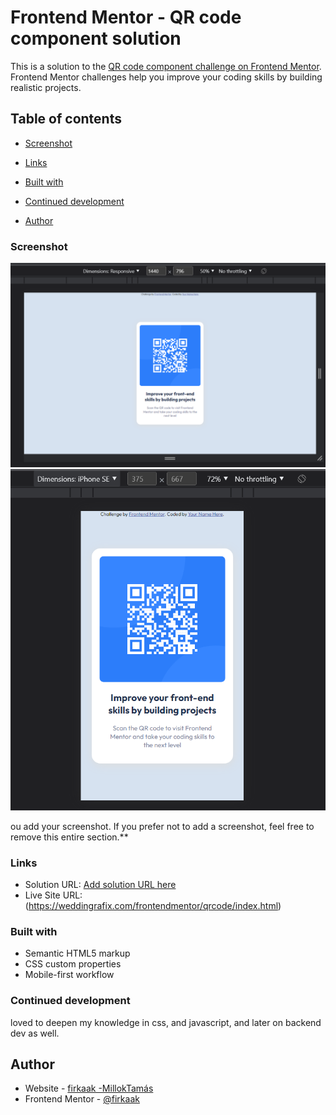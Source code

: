 # Frontend Mentor - QR code component solution

This is a solution to the [QR code component challenge on Frontend Mentor](https://www.frontendmentor.io/challenges/qr-code-component-iux_sIO_H). Frontend Mentor challenges help you improve your coding skills by building realistic projects. 

## Table of contents


  - [Screenshot](#screenshot)
  
  - [Links](#links)

  - [Built with](#built-with)
 
  - [Continued development](#continued-development)

  - [Author](#author)




### Screenshot

![](./dtp_vers.png)
![](./mobile_vers.png)

ou add your screenshot. If you prefer not to add a screenshot, feel free to remove this entire section.**

### Links

- Solution URL: [Add solution URL here](https://your-solution-url.com)
- Live Site URL: (https://weddingrafix.com/frontendmentor/qrcode/index.html)



### Built with

- Semantic HTML5 markup
- CSS custom properties
- Mobile-first workflow


### Continued development

loved to deepen my knowledge in css, and javascript, and later on backend dev as well.





## Author

- Website - [firkaak -MillokTamás](https://www.weddingrafix.com)
- Frontend Mentor - [@firkaak](https://www.frontendmentor.io/profile/firkaak)






